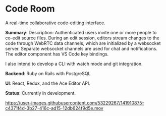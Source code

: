 

# Code Room

A real-time collaborative code-editing interface.

**Summary**: Description: Authenticated users invite one or more people to co-edit source files. During an edit session, editors stream changes to the code through WebRTC data channels, which are initialized by a websocket server. Separate websocket channels are used for chat and notifications. The editor component has VS Code key bindings.

I also intend to develop a CLI with watch mode and git integration.

**Backend**: Ruby on Rails with PostgreSQL

**UI**: React, Redux, and the Ace Editor API.

**Status**: Currently in development.

https://user-images.githubusercontent.com/53229267/141910875-c4371f4d-3b27-416c-ad15-12db624f9d5e.mov

